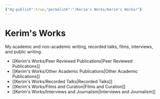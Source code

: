 ```yaml
---
{"dg-publish":true,"permalink":"/Kerim's Works/Kerim's Works/"}
---
```



# Kerim's Works

My academic and non-academic writing, recorded talks, films, interviews, and public writing.

- [[Kerim's Works/Peer Reviewed Publications\|Peer Reviewed Publications]]
- [[Kerim's Works/Other Academic Publications\|Other Academic Publications]]
- [[Kerim's Works/Recorded Talks\|Recorded Talks]]
- [[Kerim's Works/Films and Curation\|Films and Curation]]
- [[Kerim's Works/Interviews and Journalism\|Interviews and Journalism]]